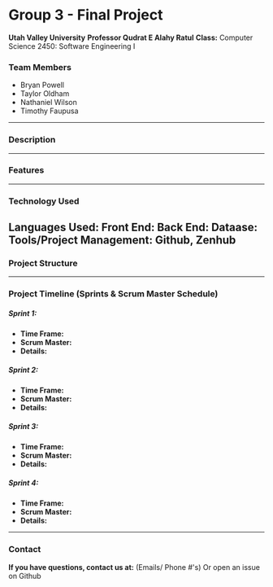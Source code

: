 # Group 3 - Final Project

**Utah Valley University**
**Professor Qudrat E Alahy Ratul**
**Class:** Computer Science 2450: Software Engineering I

### Team Members

- Bryan Powell
- Taylor Oldham
- Nathaniel Wilson
- Timothy Faupusa
---

### Description

---

### Features

---

### Technology Used
**Languages Used:**
**Front End:**
**Back End:**
**Dataase:**
**Tools/Project Management:** Github, Zenhub
---

### Project Structure

---

### Project Timeline (Sprints & Scrum Master Schedule)

##### Sprint 1:

- **Time Frame:** 
- **Scrum Master:**
- **Details:**

##### Sprint 2:
- **Time Frame:** 
- **Scrum Master:**
- **Details:**

##### Sprint 3:
- **Time Frame:** 
- **Scrum Master:**
- **Details:**

##### Sprint 4:
- **Time Frame:** 
- **Scrum Master:**
- **Details:**
---

### Contact

**If you have questions, contact us at:**
(Emails/ Phone #'s)
Or open an issue on Github
